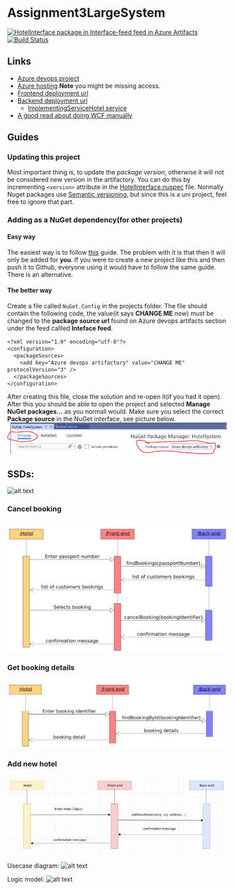 # Assignment3LargeSystem
[![HotelInterface package in Interface-feed feed in Azure Artifacts](https://feeds.dev.azure.com/cph-gm/_apis/public/Packaging/Feeds/00f28315-07cd-4904-bb81-bcbe1fda6296/Packages/3fc18ddb-6b4c-415e-a6ad-a362e360e07f/Badge)](https://dev.azure.com/cph-gm/HotelSystem/_packaging?_a=package&feed=00f28315-07cd-4904-bb81-bcbe1fda6296&package=3fc18ddb-6b4c-415e-a6ad-a362e360e07f&preferRelease=true) [![Build Status](https://dev.azure.com/cph-gm/HotelSystem/_apis/build/status/large-systems.interface?branchName=master)](https://dev.azure.com/cph-gm/HotelSystem/_build/latest?definitionId=4&branchName=master)

## Links

- [Azure devops project](https://dev.azure.com/cph-gm/HotelSystem)
- [Azure hosting](https://portal.azure.com) **Note** you might be missing access.
- [Frontend deployment url](https://hotel-frontend.azurewebsites.net)
- [Backend deployment url](https://hotel-backend.azurewebsites.net)
  - [ImplementingServiceHotel service](https://hotel-backend.azurewebsites.net/ImplementingServiceHotel.svc)
- [A good read about doing WCF manually](http://www.devx.com/codemag/Article/39837)

## Guides

### Updating this project

Most important thing is, to update the _package version_, otherwise it will not be considered new version in the artifactory. You can do this by incrementing `<version>` attribute in the [HotelInterface.nuspec](HotelInterface.nuspec) file. Normally Nuget packages use [Semantic versioning](https://semver.org/), but since this is a uni project, feel free to ignore that part.

### Adding as a NuGet dependency(for other projects)

#### Easy way

The easiest way is to follow [this](https://docs.microsoft.com/en-us/azure/devops/artifacts/nuget/consume?view=azure-devops) guide. The problem with it is that then it will only be added for **you**. If you were to create a new project like this and then push it to Github, everyone using it would have to follow the same guide. There is an alternative.

#### The better way

Create a file called `NuGet.Config` in the projects folder. The file should contain  the following code, the value(it says **CHANGE ME** now) must be changed to the **package source url** found on Azure devops artifacts section under the feed callled **Inteface feed**.
```
<?xml version="1.0" encoding="utf-8"?>
<configuration>
  <packageSources>
    <add key="Azure devops artifactory" value="CHANGE ME" protocolVersion="3" />
  </packageSources>
</configuration>
```

After creating this file, close the solution and re-open it(if you had it open). After this you should be able to open the project and selected **Manage NuGet packages...** as you normall would. Make sure you select the correct **Package source** in the NuGet interface, see picture below.
![example of a custom package source for NuGet](docs/nuget_custom_source_example.PNG)

## SSDs:
![alt text][logo]

[logo]: https://github.com/large-systems/Assignment3LargeSystem/blob/master/SSD_MakeBooking.jpg "SDDs we have created based on our use cases"

### Cancel booking
![ssd cancel booking](ssd_cancel_booking.png)

### Get booking details
![ssd get booking details](ssd_get_booking_details.png)

### Add new hotel
![ssd add new hotel](ssd_add_hotel.png)


Usecase diagram:
![alt text](https://github.com/large-systems/interface/blob/master/use_case_diagram.jpg "Diagram on our use cases")


Logic model:
![alt text](https://github.com/large-systems/interface/blob/master/LogicModel.jpg "Logic model on our hotel system")
